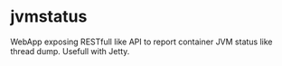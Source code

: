 # jvmstatus
WebApp exposing RESTfull like API to report container JVM status like thread dump. Usefull with Jetty.

